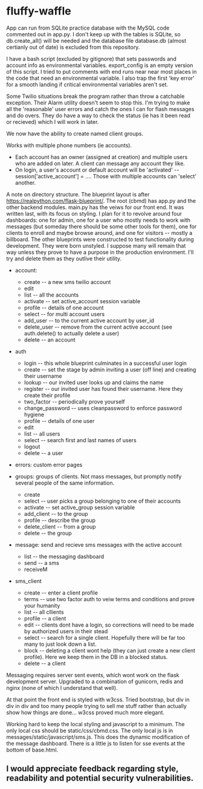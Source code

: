 # fluffy-waffle

 App can run from SQLite practice database with the MySQL code commented out in app.py. I don't keep up with the tables is SQLite, so db.create_all() will be needed and the database file database.db (almost certianly out of date) is excluded from this repository. 

 I have a bash script (excluded by gitignore) that sets passwords and account info as environmental variables. export_config is an empty version of this script. I tried to put comments with end runs near near most places in the code that need an environmental variable. I also trap the first 'key error' for a smooth landing if critical environmental variables aren't set.

Some Twilio situations break the program rather than throw a catchable exception. Their Alarm utility doesn't seem to stop this. I'm trying to make all the 'reasonable' user errors and catch the ones I can for flash messages and do overs. They do have a way to check the status (ie has it been read or recieved) which I will work in later.

We now have the ability to create named client groups.

Works with multiple phone numbers (ie accounts). 
- Each account has an owner (assigned at creation) and multiple users who are added on later. A client can message any account they like.
- On login, a user's account or default account will be 'activated' -- session['active_account'] = .... Those with multiple accounts can 'select' another.

A note on directory structure. The blueprint layout is after https://realpython.com/flask-blueprint/. 
The root (cbmd) has app.py and the other backend modules. main.py has the veiws for our front end. It was written last, with its focus on styling. I plan for it to revolve around four dashboards: one for admin, one for a user who mostly needs to work with messages (but someday there should be some other tools for them), one for clients to enroll and maybe browse around, and one for visitors -- mostly a billboard. 
The other blueprints were constructed to test functionality during development. They were born unstyled. I suppose many will remain that way unless they prove to have a purpose in the production environment. I'll try and delete them as they outlive their utility.
	
- account: 
	- create -- a new sms twilio account
	- edit
	- list -- all the accounts
	- activate -- set active_account session variable
	- profile -- details of one account
	- select -- for multi account users
	- add_user -- to the current active account by user_id
	- delete_user -- remove from the current active account (see auth.delete() to actually delete a user)
	- delete -- an account
			
- auth		
	- login -- this whole blueprint culminates in a successful user login
	- create -- set the stage by admin inviting a user (off line) and creating their username    
	- lookup -- our invited user looks up and claims the name
	- register -- our invited user has found their username. Here they create their profile
	- two_factor -- periodically prove yourself
	- change_password -- uses cleanpassword to enforce password hygiene
	- profile -- details of one user
	- edit
	- list -- all users
	- select -- search first and last names of users
	- logout
	- delete -- a user

- errors: custom error pages

- groups: groups of clients. Not mass messages, but promptly notify several people of the same information.
	- create
	- select -- user picks a group belonging to one of their accounts
	- activate -- set active_group session variable
	- add_client -- to the group
	- profile -- describe the group
	- delete_client -- from a group
	- delete -- the group

- message: send and recieve sms messages with the active account
	- list -- the messaging dashboard
	- send -- a sms 
	- receiveM
	
- sms_client		
	- create -- enter a client profile
	- terms -- use two factor auth to veiw terms and conditions and prove your humanity
	- list -- all cllients
	- profile -- a client
	- edit -- clients dont have a login, so corrections will need to be made by authorized users in their stead
	- select -- search for a single client. Hopefully there will be far too many to just look down a list.
	- block -- deleting a client wont help (they can just create a new client profile). Here we keep them in the DB in a blocked status.
	- delete -- a client

Messaging requires server sent events, which wont work on the flask development server. Upgraded to a combination of gunicorn, redis and nginx (none of which I understand that well).

At that point the front end is styled with w3css. Tried bootstrap, but div in div in div and too many people trying to sell me stuff rather than actually show how things are done... w3css proved much more elegant.

Working hard to keep the local styling and javascript to a minimum. The only local css should be static/css/cbmd.css. The only local js is in messages/static/javascript/sms.js. This does the dynamic modification of the message dashboard. There is a little js to listen for sse events at the bottom of base.html.

## I would appreciate feedback regarding style, readability and potential security vulnerabilities. 
